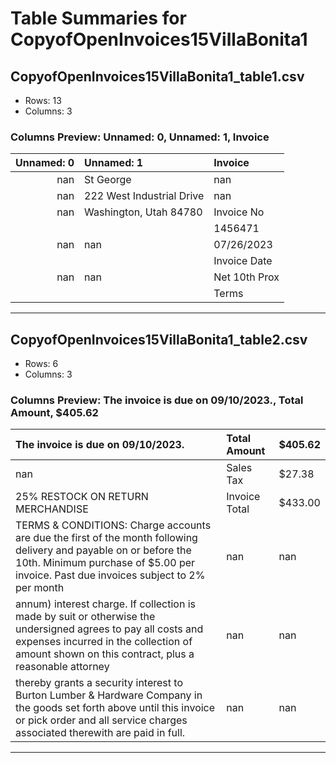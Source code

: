 # Table Summaries for CopyofOpenInvoices15VillaBonita1

## CopyofOpenInvoices15VillaBonita1_table1.csv
- Rows: 13
- Columns: 3
### Columns Preview: Unnamed: 0, Unnamed: 1, Invoice

|   Unnamed: 0 | Unnamed: 1                | Invoice       |
|-------------:|:--------------------------|:--------------|
|          nan | St George                 | nan           |
|          nan | 222 West Industrial Drive | nan           |
|          nan | Washington, Utah  84780   | Invoice No    |
|              |                           | 1456471       |
|          nan | nan                       | 07/26/2023    |
|              |                           | Invoice Date  |
|          nan | nan                       | Net 10th Prox |
|              |                           | Terms         |

---
## CopyofOpenInvoices15VillaBonita1_table2.csv
- Rows: 6
- Columns: 3
### Columns Preview: The invoice is due on 09/10/2023., Total Amount, $405.62

| The invoice is due on 09/10/2023.                                                                                                                                                                                | Total Amount   | $405.62   |
|:-----------------------------------------------------------------------------------------------------------------------------------------------------------------------------------------------------------------|:---------------|:----------|
| nan                                                                                                                                                                                                              | Sales Tax      | $27.38    |
| 25% RESTOCK ON RETURN MERCHANDISE                                                                                                                                                                                | Invoice Total  | $433.00   |
| TERMS & CONDITIONS: Charge accounts are due the first of the month following delivery and payable on or before the 10th. Minimum purchase of  $5.00 per invoice. Past due invoices subject to 2% per month       | nan            | nan       |
| annum) interest charge. If collection is made by suit or otherwise the undersigned agrees to pay all costs and expenses incurred in the collection of  amount shown on this contract, plus a reasonable attorney | nan            | nan       |
| thereby grants a security interest to Burton Lumber & Hardware Company in the goods set forth above until this invoice or pick order and all service charges associated therewith are paid in full.              | nan            | nan       |

---